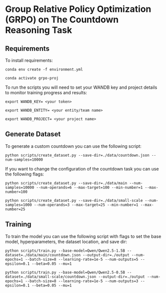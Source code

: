 # Group Relative Policy Optimization (GRPO) on The Countdown Reasoning Task

## Requirements

To install requirements:

```setup env
conda env create -f environment.yml

conda activate grpo-proj
```

To run the scripts you will need to set your WANDB key and project details to monitor training progress and results:

```setup tokens
export WANDB_KEY= <your token>

export WANDB_ENTITY= <your entity/team name>

export WANDB_PROJECT= <your project name>
```

## Generate Dataset

To generate a custom countdown you can use the following script:

```dataset script
python scripts/create_dataset.py --save-dir=./data/countdown.json --num-samples=10000
```

If you want to change the configuration of the countdown task you can use the following flags:

```dataset script flags
python scripts/create_dataset.py --save-dir=./data/main --num-samples=10000 --num-operands=6 --max-target=100 --min-number=1 --max-number=100

python scripts/create_dataset.py --save-dir=./data/small-scale --num-samples=1000 --num-operands=3 --max-target=25 --min-number=1 --max-number=25
```

## Training

To train the model you can use the following script with flags to set the base model, hyperparameters, the dataset location, and save dir:

```train script
python scripts/train.py --base-model=Qwen/Qwen2.5-1.5B --dataset=./data/main/countdown.json --output-dir=./output --num-epochs=1 --batch-size=8 --learning-rate=1e-5 --num-outputs=5 --epsilon=0.1 --beta=0.05 --mu=1

python scripts/train.py --base-model=Qwen/Qwen2.5-0.5B --dataset=./data/small-scale/countdown.json --output-dir=./output --num-epochs=1 --batch-size=8 --learning-rate=1e-5 --num-outputs=3 --epsilon=0.1 --beta=0.05 --mu=1
```
